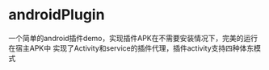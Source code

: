# androidPlugin
一个简单的android插件demo，实现插件APK在不需要安装情况下，完美的运行在宿主APK中
实现了Activity和service的插件代理，插件activity支持四种体东模式
